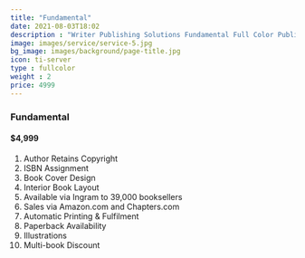 ```yaml
---
title: "Fundamental"
date: 2021-08-03T18:02
description : "Writer Publishing Solutions Fundamental Full Color Publishing Package"
image: images/service/service-5.jpg
bg_image: images/background/page-title.jpg
icon: ti-server
type : fullcolor
weight : 2
price: 4999
---
```


### Fundamental

#### $4,999

1. Author Retains Copyright
2. ISBN Assignment
3. Book Cover Design
4. Interior Book Layout
5. Available via Ingram to 39,000 booksellers
6. Sales via Amazon.com and Chapters.com
7. Automatic Printing & Fulfilment
8. Paperback Availability
9. Illustrations
10. Multi-book Discount